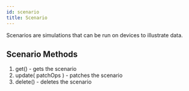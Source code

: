 ```yaml
---
id: scenario
title: Scenario
---
```


Scenarios are simulations that can be run on devices to illustrate data.

## Scenario Methods

1. get() - gets the scenario
2. update( patchOps ) - patches the scenario
3. delete() - deletes the scenario
